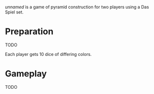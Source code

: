 *unnamed* is a game of pyramid construction for two players using a Das Spiel set.

Preparation
===========

TODO

Each player gets 10 dice of differing colors.

Gameplay
========

TODO